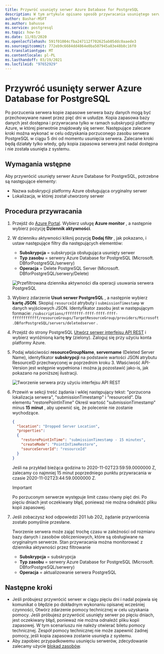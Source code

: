 ```yaml
---
title: Przywróć usunięty serwer Azure Database for PostgreSQL
description: W tym artykule opisano sposób przywracania usuniętego serwera w Azure Database for PostgreSQL przy użyciu Azure Portal.
author: Bashar-MSFT
ms.author: bahusse
ms.service: postgresql
ms.topic: how-to
ms.date: 11/03/2020
ms.openlocfilehash: 591f01004cfba247112f702625ab05ddc0aaede3
ms.sourcegitcommit: 772eb9c6684dd4864e0ba507945a83e48b8c16f0
ms.translationtype: MT
ms.contentlocale: pl-PL
ms.lasthandoff: 03/19/2021
ms.locfileid: "97652929"
---
```

# <a name="restore-a-dropped-azure-database-for-postgresql-server"></a>Przywróć usunięty serwer Azure Database for PostgreSQL

Po porzucenia serwera kopie zapasowe serwera bazy danych mogą być przechowywane nawet przez pięć dni w usłudze. Kopia zapasowa bazy danych jest dostępna i przywracana tylko w ramach subskrypcji platformy Azure, w której pierwotnie znajdowały się serwer. Następujące zalecane kroki można wykonać w celu odzyskania porzuconego zasobu serwera PostgreSQL w ciągu 5 dni od momentu usunięcia serwera. Zalecane kroki będą działały tylko wtedy, gdy kopia zapasowa serwera jest nadal dostępna i nie została usunięta z systemu. 

## <a name="pre-requisites"></a>Wymagania wstępne
Aby przywrócić usunięty serwer Azure Database for PostgreSQL, potrzebne są następujące elementy:
- Nazwa subskrypcji platformy Azure obsługująca oryginalny serwer
- Lokalizacja, w której został utworzony serwer

## <a name="steps-to-restore"></a>Procedura przywracania

1. Przejdź do [Azure Portal](https://portal.azure.com/#blade/Microsoft_Azure_ActivityLog/ActivityLogBlade). Wybierz usługę **Azure monitor** , a następnie wybierz pozycję **Dziennik aktywności**.

2. W dzienniku aktywności kliknij pozycję **Dodaj filtr** , jak pokazano, i ustaw następujące filtry dla następujących elementów:

    - **Subskrypcja** = subskrypcja obsługująca usunięty serwer
    - **Typ zasobu** = serwery Azure Database for PostgreSQL (Microsoft. DBforPostgreSQL/serwery)
    - **Operacja** = Delete PostgreSQL Server (Microsoft. DBforPostgreSQL/serwery/Delete)
 
    ![Przefiltrowana dziennika aktywności dla operacji usuwania serwera PostgreSQL](./media/howto-restore-dropped-server/activity-log-azure.png)

3. Wybierz zdarzenie **Usuń serwer PostgreSQL** , a następnie wybierz **kartę JSON**. Skopiuj `resourceId` atrybuty i `submissionTimestamp` w danych wyjściowych JSON. Identyfikator zasobu jest w następującym formacie: `/subscriptions/ffffffff-ffff-ffff-ffff-ffffffffffff/resourceGroups/TargetResourceGroup/providers/Microsoft.DBforPostgreSQL/servers/deletedserver` .


 4. Przejdź do strony PostgreSQL [Utwórz serwer interfejsu API REST](/rest/api/PostgreSQL/servers/create) i wybierz wyróżnioną kartę **try** (zielony). Zaloguj się przy użyciu konta platformy Azure.

 5. Podaj właściwości **resourceGroupName**, **servername** (Deleted Server Name), identyfikator **subskrypcji** na podstawie wartości JSON atrybutu ResourceID przechwyconej w poprzednim kroku 3. Właściwość API-Version jest wstępnie wypełniona i można ją pozostawić jako-is, jak pokazano na poniższej ilustracji.

    ![Tworzenie serwera przy użyciu interfejsu API REST](./media/howto-restore-dropped-server/create-server-from-rest-api-azure.png)
  
 6. Przewiń w sekcji treść żądania i wklej następujący tekst: "porzucona lokalizacja serwera", "submissionTimestamp" i "resourceId". Dla elementu "restorePointInTime" Określ wartość "submissionTimestamp" minus **15 minut** , aby upewnić się, że polecenie nie zostanie wychodzące.
    
    ```json
    {
      "location": "Dropped Server Location",  
      "properties": 
      {
        "restorePointInTime": "submissionTimestamp - 15 minutes",
        "createMode": "PointInTimeRestore",
        "sourceServerId": "resourceId"
      }
    }
    ```

    Jeśli na przykład bieżąca godzina to 2020-11-02T23:59:59.0000000 Z, zalecamy co najmniej 15 minut poprzedniego punktu przywracania w czasie 2020-11-02T23:44:59.0000000 Z.

    > [!Important]
    > Po porzuconym serwerze występuje limit czasu równy pięć dni. Po pięciu dniach jest oczekiwany błąd, ponieważ nie można odnaleźć pliku kopii zapasowej.
    
7. Jeśli zobaczysz kod odpowiedzi 201 lub 202, żądanie przywrócenia zostało pomyślnie przesłane. 

    Tworzenie serwera może zająć trochę czasu w zależności od rozmiaru bazy danych i zasobów obliczeniowych, które są obsługiwane na oryginalnym serwerze. Stan przywracania można monitorować z dziennika aktywności przez filtrowanie 
   - **Subskrypcja** = subskrypcja
   - **Typ zasobu** = serwery Azure Database for PostgreSQL (Microsoft. DBforPostgreSQL/serwery) 
   - **Operacja** = aktualizowanie serwera PostgreSQL

## <a name="next-steps"></a>Następne kroki
- Jeśli próbujesz przywrócić serwer w ciągu pięciu dni i nadal pojawia się komunikat o błędzie po dokładnym wykonaniu opisanej wcześniej czynności, Otwórz zdarzenie pomocy technicznej w celu uzyskania pomocy. Jeśli próbujesz przywrócić usunięty serwer po pięciu dniach, jest oczekiwany błąd, ponieważ nie można odnaleźć pliku kopii zapasowej. W tym scenariuszu nie należy otwierać biletu pomocy technicznej. Zespół pomocy technicznej nie może zapewnić żadnej pomocy, jeśli kopia zapasowa zostanie usunięta z systemu. 
- Aby zapobiec przypadkowemu usunięciu serwerów, zdecydowanie zalecamy użycie [blokad zasobów](https://techcommunity.microsoft.com/t5/azure-database-for-PostgreSQL/preventing-the-disaster-of-accidental-deletion-for-your-PostgreSQL/ba-p/825222).
